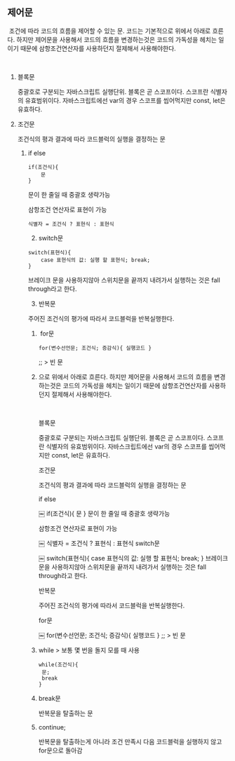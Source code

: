<h2>제어문</h2>

​	 조건에 따라 코드의 흐름을 제어할 수 있는 문. 코드는 기본적으로 위에서 아래로 흐른다. 하지만 제어문을 사용해서 코드의 흐름을 변경하는것은 코드의 가독성을 헤치는 일이기 때문에 삼항조건연산자를 사용하던지 절제해서 사용해야한다.

​	

 1. 블록문 	

    중괄호로 구분되는 자바스크립트 실행단위. 블록은 곧 스코프이다. 스코프란 식별자의 유효범위이다. 자바스크립트에선 var의 경우 스코프를 씹어먹지만 const, let은 유효하다.

 2. 조건문

    조건식의 평과 결과에 따라 코드블럭의 실행을 결정하는 문

     1. if else

        ```
        if(조건식){
        	문
        }
        ```

        문이 한 줄일 때 중괄호 생략가능

        삼항조건 연산자로 표현이 가능

        ```
        식별자 = 조건식 ? 표현식 : 표현식
        ```

        2. switch문

        ```
        switch(표현식){
        	case 표현식의 값: 실행 할 표현식; break;
        }
        ```

        브레이크 문을 사용하지않아 스위치문을 끝까지 내려가서 실행하는 것은 fall through라고 한다.

        3. 반복문

        주어진 조건식의 평가에 따라서 코드블럭을 반복실행한다.

        1. ​	for문

           ```
           for(변수선언문; 조건식; 증감식){ 실행코드 }
           ```

           ;; > 빈 문

        2. 으로 위에서 아래로 흐른다. 하지만 제어문을 사용해서 코드의 흐름을 변경하는것은 코드의 가독성을 헤치는 일이기 때문에 삼항조건연산자를 사용하던지 절제해서 사용해야한다.

           ​	

           블록문 	

           중괄호로 구분되는 자바스크립트 실행단위. 블록은 곧 스코프이다. 스코프란 식별자의 유효범위이다. 자바스크립트에선 var의 경우 스코프를 씹어먹지만 const, let은 유효하다.

           조건문

           조건식의 평과 결과에 따라 코드블럭의 실행을 결정하는 문

           if else

           ￼
           if(조건식){
               문
           }
           문이 한 줄일 때 중괄호 생략가능

           삼항조건 연산자로 표현이 가능

           ￼
           식별자 = 조건식 ? 표현식 : 표현식
           switch문

           ￼
           switch(표현식){
               case 표현식의 값: 실행 할 표현식; break;
           }
           브레이크 문을 사용하지않아 스위치문을 끝까지 내려가서 실행하는 것은 fall through라고 한다.

           반복문

           주어진 조건식의 평가에 따라서 코드블럭을 반복실행한다.

           	for문

           ￼
           for(변수선언문; 조건식; 증감식){ 실행코드 }
           ;; > 빈 문	

        3. while > 보통 몇 번을 돌지 모를 때 사용

           ```
           while(조건식){
           	문;
           	break
           }
           ```

        4. break문

           반복문을 탈출하는 문

        5. continue;

           반복문을 탈출하는게 아니라 조건 만족시 다음 코드블럭을 실행하지 않고 for문으로 돌아감